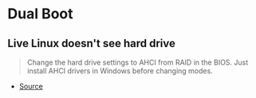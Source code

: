 # Dual Boot

## Live Linux doesn't see hard drive

> Change the hard drive settings to AHCI from RAID in the BIOS. Just install AHCI drivers in Windows before changing modes.

- [Source](https://askubuntu.com/questions/1086979/live-cd-doesnt-see-hard-drive)
